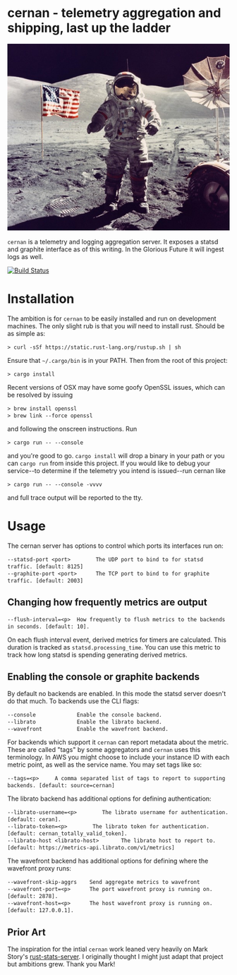 # cernan - telemetry aggregation and shipping, last up the ladder

![cernan](Gene-Cernan-1-578x485.jpg)

`cernan` is a telemetry and logging aggregation server. It exposes a statsd and
graphite interface as of this writing. In the Glorious Future it will ingest
logs as well.

[![Build Status](https://travis-ci.com/postmates/cernan.svg?token=YZ973qi8DocmxHi3Nn48&branch=master)](https://travis-ci.com/postmates/cernan)

# Installation

The ambition is for `cernan` to be easily installed and run on development
machines. The only slight rub is that you _will_ need to install rust. Should be
as simple as:

    > curl -sSf https://static.rust-lang.org/rustup.sh | sh

Ensure that `~/.cargo/bin` is in your PATH. Then from the root of this project:

    > cargo install

Recent versions of OSX may have some goofy OpenSSL issues, which can be resolved
by issuing

    > brew install openssl
    > brew link --force openssl

and following the onscreen instructions. Run

    > cargo run -- --console

and you're good to go. `cargo install` will drop a binary in your path or you
can `cargo run` from inside this project. If you would like to debug your
service--to determine if the telemetry you intend is issued--run cernan like

    > cargo run -- --console -vvvv

and full trace output will be reported to the tty.

# Usage

The cernan server has options to control which ports its interfaces run on:

```
--statsd-port <port>        The UDP port to bind to for statsd traffic. [default: 8125]
--graphite-port <port>      The TCP port to bind to for graphite traffic. [default: 2003]
```

## Changing how frequently metrics are output

```
--flush-interval=<p>  How frequently to flush metrics to the backends in seconds. [default: 10].
```

On each flush interval event, derived metrics for timers are calculated. This
duration is tracked as `statsd.processing_time`. You can use this metric to
track how long statsd is spending generating derived metrics.

## Enabling the console or graphite backends

By default no backends are enabled. In this mode the statsd server doesn't do
that much. To backends use the CLI flags:

```
--console             Enable the console backend.
--librato             Enable the librato backend.
--wavefront           Enable the wavefront backend.
```

For backends which support it `cernan` can report metadata about the
metric. These are called "tags" by some aggregators and `cernan` uses this
terminology. In AWS you might choose to include your instance ID with each
metric point, as well as the service name. You may set tags like so:

```
--tags=<p>     A comma separated list of tags to report to supporting backends. [default: source=cernan]
```

The librato backend has additional options for defining authentication:

```
--librato-username=<p>        The librato username for authentication. [default: ceran].
--librato-token=<p>        The librato token for authentication. [default: cernan_totally_valid_token].
--librato-host <librato-host>       The librato host to report to. [default: https://metrics-api.librato.com/v1/metrics]
```

The wavefront backend has additional options for defining where the wavefront
proxy runs:

```
--wavefront-skip-aggrs    Send aggregate metrics to wavefront
--wavefront-port=<p>      The port wavefront proxy is running on. [default: 2878].
--wavefront-host=<p>      The host wavefront proxy is running on. [default: 127.0.0.1].
```

## Prior Art

The inspiration for the intial `cernan` work leaned very heavily on Mark Story's
[rust-stats-server](https://github.com/markstory/rust-statsd-server). I
originally thought I might just adapt that project but ambitions grew. Thank you
Mark!

